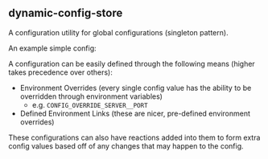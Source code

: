 ## dynamic-config-store

A configuration utility for global configurations (singleton pattern).

An example simple config:



A configuration can be easily defined through the following means (higher takes precedence over others):

* Environment Overrides (every single config value has the ability to be overridden through environment variables)
  * e.g. `CONFIG_OVERRIDE_SERVER__PORT`
* Defined Environment Links (these are nicer, pre-defined environment overrides)

These configurations can also have reactions added into them to form extra
config values based off of any changes that may happen to the config.